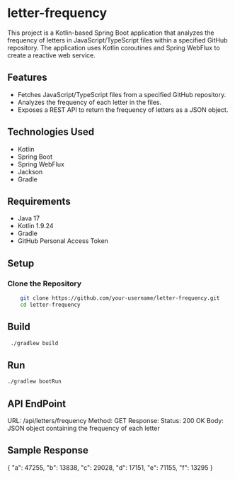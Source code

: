 # letter-frequency

This project is a Kotlin-based Spring Boot application that analyzes the frequency of 
letters in JavaScript/TypeScript files within a specified GitHub repository. 
The application uses Kotlin coroutines and Spring WebFlux to create a reactive web service.

## Features

- Fetches JavaScript/TypeScript files from a specified GitHub repository.
- Analyzes the frequency of each letter in the files.
- Exposes a REST API to return the frequency of letters as a JSON object.

## Technologies Used

- Kotlin
- Spring Boot
- Spring WebFlux
- Jackson
- Gradle

## Requirements

- Java 17
- Kotlin 1.9.24
- Gradle
- GitHub Personal Access Token

## Setup
### Clone the Repository

```bash
    git clone https://github.com/your-username/letter-frequency.git
    cd letter-frequency
```

## Build
```bash
 ./gradlew build
```

## Run
```bash
./gradlew bootRun
```

## API EndPoint
URL: /api/letters/frequency
Method: GET
Response:
Status: 200 OK
Body: JSON object containing the frequency of each letter

## Sample Response

{
"a": 47255,
"b": 13838,
"c": 29028,
"d": 17151,
"e": 71155,
"f": 13295
}


